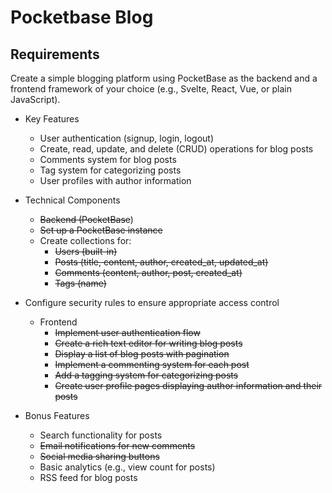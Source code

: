 # Pocketbase Blog

## Requirements
Create a simple blogging platform using PocketBase as the backend and a frontend framework of your choice (e.g., Svelte, React, Vue, or plain JavaScript).

* Key Features
    - User authentication (signup, login, logout)
    - Create, read, update, and delete (CRUD) operations for blog posts
    - Comments system for blog posts
    - Tag system for categorizing posts
    - User profiles with author information
  
* Technical Components
    - ~~Backend (PocketBase~~) 
    - ~~Set up a PocketBase instance~~
    - Create collections for:
        - ~~Users (built-in)~~
        - ~~Posts (title, content, author, created_at, updated_at)~~
        - ~~Comments (content, author, post, created_at)~~
        - ~~Tags (name)~~

* Configure security rules to ensure appropriate access control

    - Frontend
      - ~~Implement user authentication flow~~
      - ~~Create a rich text editor for writing blog posts~~
      - ~~Display a list of blog posts with pagination~~
      - ~~Implement a commenting system for each post~~
      - ~~Add a tagging system for categorizing posts~~
      - ~~Create user profile pages displaying author information and their posts~~
* Bonus Features

    - Search functionality for posts
    - ~~Email notifications for new comments~~
    - ~~Social media sharing buttons~~
    - Basic analytics (e.g., view count for posts)
    - RSS feed for blog posts